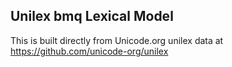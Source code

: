 Unilex bmq Lexical Model
----------------------

This is built directly from Unicode.org unilex data at
https://github.com/unicode-org/unilex
